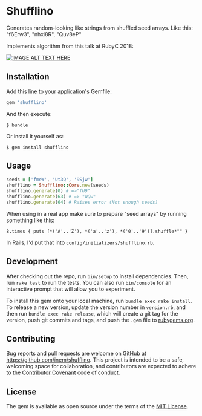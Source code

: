 # Shufflino

Generates random-looking like strings from shuffled seed arrays. Like this: "f6Erw3", "nhxi8R", "Quv8eP"

Implements algorithm from this talk at RubyC 2018:

[![IMAGE ALT TEXT HERE](https://img.youtube.com/vi/71r8HYaxKKM/0.jpg)](https://www.youtube.com/watch?v=71r8HYaxKKM)

## Installation

Add this line to your application's Gemfile:

```ruby
gem 'shufflino'
```

And then execute:

    $ bundle

Or install it yourself as:

    $ gem install shufflino

## Usage

```ruby
seeds = ['fmeW', 'Ut3Q', '9Sjw']
shufflino = Shufflino::Core.new(seeds)
shufflino.generate(0) # =>"fU9"
shufflino.generate(63) # => "WQw"
shufflino.generate(64) # Raises error (Not enough seeds)
```

When using in a real app make sure to prepare "seed arrays" by running something like this:

`8.times { puts [*('A'..'Z'), *('a'..'z'), *('0'..'9')].shuffle*"" }`

In Rails, I'd put that into `config/initializers/shufflino.rb`.

## Development

After checking out the repo, run `bin/setup` to install dependencies. Then, run `rake test` to run the tests. You can also run `bin/console` for an interactive prompt that will allow you to experiment.

To install this gem onto your local machine, run `bundle exec rake install`. To release a new version, update the version number in `version.rb`, and then run `bundle exec rake release`, which will create a git tag for the version, push git commits and tags, and push the `.gem` file to [rubygems.org](https://rubygems.org).

## Contributing

Bug reports and pull requests are welcome on GitHub at https://github.com/inem/shufflino. This project is intended to be a safe, welcoming space for collaboration, and contributors are expected to adhere to the [Contributor Covenant](http://contributor-covenant.org) code of conduct.

## License

The gem is available as open source under the terms of the [MIT License](https://opensource.org/licenses/MIT).
